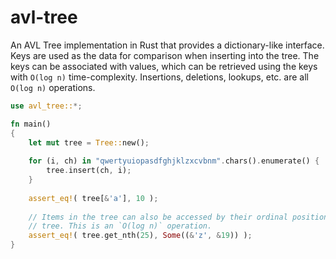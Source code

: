 # avl-tree

An AVL Tree implementation in Rust that provides a dictionary-like 
interface. Keys are used as the data for comparison when inserting into the
tree. The keys can be associated with values, which can be retrieved using
the keys with `O(log n)` time-complexity. Insertions, deletions, lookups,
etc. are all `O(log n)` operations.

```rust
use avl_tree::*;

fn main() 
{
    let mut tree = Tree::new();
  
    for (i, ch) in "qwertyuiopasdfghjklzxcvbnm".chars().enumerate() {
        tree.insert(ch, i);
    }
    
    assert_eq!( tree[&'a'], 10 );
    
    // Items in the tree can also be accessed by their ordinal position in the
    // tree. This is an `O(log n)` operation.
    assert_eq!( tree.get_nth(25), Some((&'z', &19)) );
}
```
